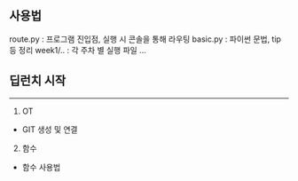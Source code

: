 ## 사용법
route.py : 프로그램 진입점, 실행 시 콘솔을 통해 라우팅
basic.py : 파이썬 문법, tip 등 정리
week1/.. : 각 주차 별 실행 파일
...

## 딥런치 시작
___
1. OT <br>
- GIT 생성 및 연결
2. 함수 <br>
- 함수 사용법

